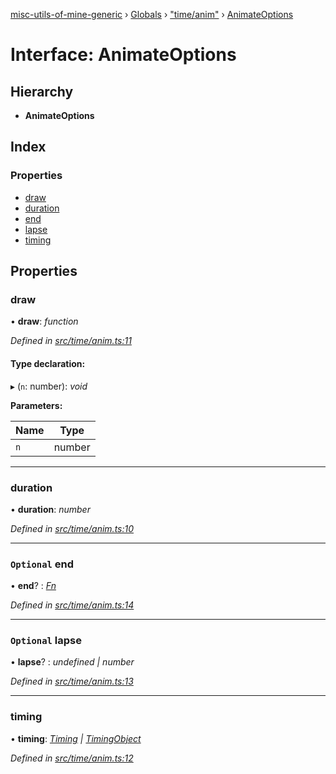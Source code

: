 [misc-utils-of-mine-generic](../README.md) › [Globals](../globals.md) › ["time/anim"](../modules/_time_anim_.md) › [AnimateOptions](_time_anim_.animateoptions.md)

# Interface: AnimateOptions

## Hierarchy

* **AnimateOptions**

## Index

### Properties

* [draw](_time_anim_.animateoptions.md#draw)
* [duration](_time_anim_.animateoptions.md#duration)
* [end](_time_anim_.animateoptions.md#optional-end)
* [lapse](_time_anim_.animateoptions.md#optional-lapse)
* [timing](_time_anim_.animateoptions.md#timing)

## Properties

###  draw

• **draw**: *function*

*Defined in [src/time/anim.ts:11](https://github.com/cancerberoSgx/misc-utils-of-mine/blob/cb3d17a/misc-utils-of-mine-generic/src/time/anim.ts#L11)*

#### Type declaration:

▸ (`n`: number): *void*

**Parameters:**

Name | Type |
------ | ------ |
`n` | number |

___

###  duration

• **duration**: *number*

*Defined in [src/time/anim.ts:10](https://github.com/cancerberoSgx/misc-utils-of-mine/blob/cb3d17a/misc-utils-of-mine-generic/src/time/anim.ts#L10)*

___

### `Optional` end

• **end**? : *[Fn](../modules/_type_.md#fn)*

*Defined in [src/time/anim.ts:14](https://github.com/cancerberoSgx/misc-utils-of-mine/blob/cb3d17a/misc-utils-of-mine-generic/src/time/anim.ts#L14)*

___

### `Optional` lapse

• **lapse**? : *undefined | number*

*Defined in [src/time/anim.ts:13](https://github.com/cancerberoSgx/misc-utils-of-mine/blob/cb3d17a/misc-utils-of-mine-generic/src/time/anim.ts#L13)*

___

###  timing

• **timing**: *[Timing](../modules/_time_anim_.md#timing) | [TimingObject](../modules/_time_anim_.md#timingobject)*

*Defined in [src/time/anim.ts:12](https://github.com/cancerberoSgx/misc-utils-of-mine/blob/cb3d17a/misc-utils-of-mine-generic/src/time/anim.ts#L12)*
